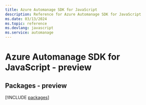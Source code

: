 ```yaml
---
title: Azure Automanage SDK for JavaScript
description: Reference for Azure Automanage SDK for JavaScript
ms.date: 03/13/2024
ms.topic: reference
ms.devlang: javascript
ms.service: automanage
---
```

# Azure Automanage SDK for JavaScript - preview
## Packages - preview
[!INCLUDE [packages](automanage-index.md)]